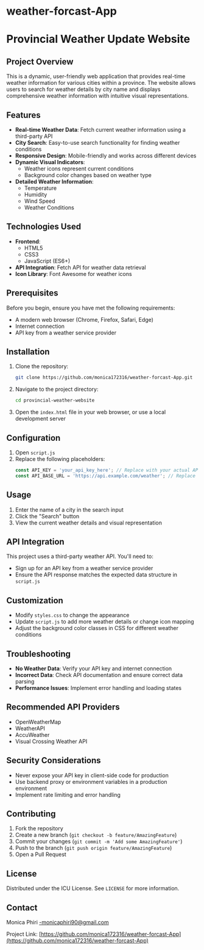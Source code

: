 # weather-forcast-App
# Provincial Weather Update Website

## Project Overview

This is a dynamic, user-friendly web application that provides real-time weather information for various cities within a province. The website allows users to search for weather details by city name and displays comprehensive weather information with intuitive visual representations.

## Features

- **Real-time Weather Data**: Fetch current weather information using a third-party API
- **City Search**: Easy-to-use search functionality for finding weather conditions
- **Responsive Design**: Mobile-friendly and works across different devices
- **Dynamic Visual Indicators**:
  - Weather icons represent current conditions
  - Background color changes based on weather type
- **Detailed Weather Information**:
  - Temperature
  - Humidity
  - Wind Speed
  - Weather Conditions

## Technologies Used

- **Frontend**: 
  - HTML5
  - CSS3
  - JavaScript (ES6+)
- **API Integration**: Fetch API for weather data retrieval
- **Icon Library**: Font Awesome for weather icons

## Prerequisites

Before you begin, ensure you have met the following requirements:

- A modern web browser (Chrome, Firefox, Safari, Edge)
- Internet connection
- API key from a weather service provider

## Installation

1. Clone the repository:
   ```bash
   git clone https://github.com/monica172316/weather-forcast-App.git
   ```

2. Navigate to the project directory:
   ```bash
   cd provincial-weather-website
   ```

3. Open the `index.html` file in your web browser, or use a local development server

## Configuration

1. Open `script.js`
2. Replace the following placeholders:
   ```javascript
   const API_KEY = 'your_api_key_here'; // Replace with your actual API key
   const API_BASE_URL = 'https://api.example.com/weather'; // Replace with the actual API base URL
   ```

## Usage

1. Enter the name of a city in the search input
2. Click the "Search" button
3. View the current weather details and visual representation

## API Integration

This project uses a third-party weather API. You'll need to:
- Sign up for an API key from a weather service provider
- Ensure the API response matches the expected data structure in `script.js`

## Customization

- Modify `styles.css` to change the appearance
- Update `script.js` to add more weather details or change icon mapping
- Adjust the background color classes in CSS for different weather conditions

## Troubleshooting

- **No Weather Data**: Verify your API key and internet connection
- **Incorrect Data**: Check API documentation and ensure correct data parsing
- **Performance Issues**: Implement error handling and loading states

## Recommended API Providers

- OpenWeatherMap
- WeatherAPI
- AccuWeather
- Visual Crossing Weather API

## Security Considerations

- Never expose your API key in client-side code for production
- Use backend proxy or environment variables in a production environment
- Implement rate limiting and error handling

## Contributing

1. Fork the repository
2. Create a new branch (`git checkout -b feature/AmazingFeature`)
3. Commit your changes (`git commit -m 'Add some AmazingFeature'`)
4. Push to the branch (`git push origin feature/AmazingFeature`)
5. Open a Pull Request

## License

Distributed under the ICU License. See `LICENSE` for more information.

## Contact

Monica Phiri -monicaphiri90@gmail.com

Project Link: [https://github.com/monica172316/weather-forcast-App](https://github.com/monica172316/weather-forcast-App)
